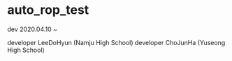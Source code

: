 # auto_rop_test

dev 2020.04.10 ~


developer LeeDoHyun (Namju High School)
developer ChoJunHa (Yuseong High School)
